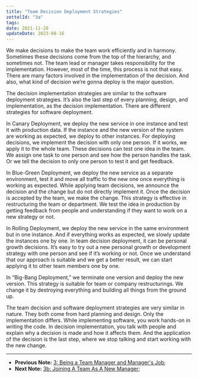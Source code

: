 ```yaml
---
title: "Team Decision Deployment Strategies"
zettelId: "3a"
tags:
date: 2021-11-28
updateDate: 2023-08-16
---
```


We make decisions to make the team work efficiently and in harmony. Sometimes these decisions come from the top of the hierarchy, and sometimes not. The team lead or manager takes responsibility for the implementation. However, most of the time, this process is not that easy. There are many factors involved in the implementation of the decision. And also, what kind of decision we’re gonna deploy is the major question.

The decision implementation strategies are similar to the software deployment strategies. It’s also the last step of every planning, design, and implementation, as the decision implementation. There are different strategies for software deployment.

In Canary Deployment, we deploy the new service in one instance and test it with production data. If the instance and the new version of the system are working as expected, we deploy to other instances. For deploying decisions, we implement the decision with only one person. If it works, we apply it to the whole team. These decisions can test one idea in the team. We assign one task to one person and see how the person handles the task. Or we tell the decision to only one person to test it and get feedback.

In Blue-Green Deployment, we deploy the new service as a separate environment, test it and move all traffic to the new one once everything is working as expected. While applying team decisions, we announce the decision and the change but do not directly implement it. Once the decision is accepted by the team, we make the change. This strategy is effective in restructuring the team or department. We test the idea in production by getting feedback from people and understanding if they want to work on a new strategy or not.

In Rolling Deployment, we deploy the new service in the same environment but in one instance. And if everything works as expected, we slowly update the instances one by one. In team decision deployment, it can be personal growth decisions. It’s easy to try out a new personal growth or development strategy with one person and see if it’s working or not. Once we understand that our approach is suitable and we get a better result, we can start applying it to other team members one by one.

In “Big-Bang Deployment,” we terminate one version and deploy the new version. This strategy is suitable for team or company restructurings. We change it by destroying everything and building all things from the ground up.

The team decision and software deployment strategies are very similar in nature. They both come from hard planning and design. Only the implementation differs. While implementing software, you work hands-on in writing the code. In decision implementation, you talk with people and explain why a decision is made and how it affects them. And the application of the decision is the last step, where we stop talking and start working with the new change.

---

- **Previous Note:** [3: Being a Team Manager and Manager's Job](/notes/3/);
- **Next Note:** [3b: Joining A Team As A New Manager](/notes/3b/);
